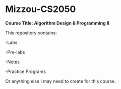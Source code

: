 # Mizzou-CS2050
**Course Title: Algorithm Design &amp; Programming II**

This repository contains:

-Labs

-Pre-labs

-Notes

-Practice Programs

Or anything else I may need to create for this course.

